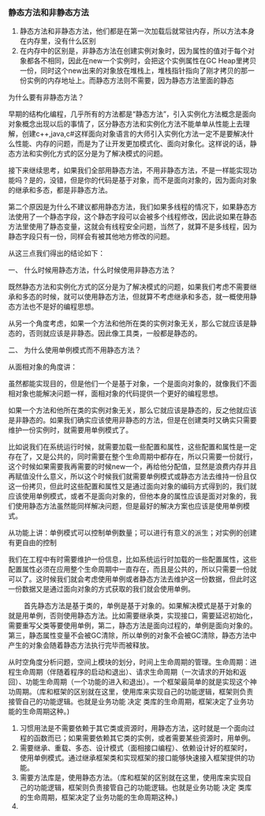 
### 静态方法和非静态方法

1. 静态方法和非静态方法，他们都是在第一次加载后就常驻内存，所以方法本身在内存里，没有什么区别
2. 在内存中的区别是，非静态方法在创建实例对象时，因为属性的值对于每个对象都各不相同，因此在new一个实例时，会把这个实例属性在GC Heap里拷贝一份，同时这个new出来的对象放在堆栈上，堆栈指针指向了刚才拷贝的那一份实例的内存地址上。而静态方法则不需要，因为静态方法里面的静态


为什么要有非静态方法？

 

早期的结构化编程，几乎所有的方法都是“静态方法”，引入实例化方法概念是面向对象概念出现以后的事情了，区分静态方法和实例化方法不能单单从性能上去理解，创建c++,java,c#这样面向对象语言的大师引入实例化方法一定不是要解决什么性能、内存的问题，而是为了让开发更加模式化、面向对象化。这样说的话，静态方法和实例化方式的区分是为了解决模式的问题。

接下来继续思考，如果我们全部用静态方法，不用非静态方法，不是一样能实现功能吗？是的，没错，但是你的代码是基于对象，而不是面向对象的，因为面向对象的继承和多态，都是非静态方法。

第二个原因是为什么不建议都用静态方法，我们如果多线程的情况下，如果静态方法使用了一个静态字段，这个静态字段可以会被多个线程修改，因此说如果在静态方法里使用了静态变量，这就会有线程安全问题，当然了，就算不是多线程，因为静态字段只有一份，同样会有被其他地方修改的问题。

 

从这三点我们得出的结论如下：

 

一、 什么时候用静态方法，什么时候使用非静态方法？

 

既然静态方法和实例化方式的区分是为了解决模式的问题，如果我们考虑不需要继承和多态的时候，就可以使用静态方法，但就算不考虑继承和多态，就一概使用静态方法也不是好的编程思想。

从另一个角度考虑，如果一个方法和他所在类的实例对象无关，那么它就应该是静态的，否则就应该是非静态。因此像工具类，一般都是静态的。

 

二、 为什么使用单例模式而不用静态方法？

 从面相对象的角度讲：

虽然都能实现目的，但是他们一个是基于对象，一个是面向对象的，就像我们不面相对象也能解决问题一样，面相对象的代码提供一个更好的编程思想。

如果一个方法和他所在类的实例对象无关，那么它就应该是静态的，反之他就应该是非静态的。如果我们确实应该使用非静态的方法，但是在创建类时又确实只需要维护一份实例时，就需要用单例模式了。

比如说我们在系统运行时候，就需要加载一些配置和属性，这些配置和属性是一定存在了，又是公共的，同时需要在整个生命周期中都存在，所以只需要一份就行，这个时候如果需要我再需要的时候new一个，再给他分配值，显然是浪费内存并且再赋值没什么意义，所以这个时候我们就需要单例模式或静态方法去维持一份且仅这一份拷贝，但此时这些配置和属性又是通过面向对象的编码方式得到的，我们就应该使用单例模式，或者不是面向对象的，但他本身的属性应该是面对对象的，我们使用静态方法虽然能同样解决问题，但是最好的解决方案也应该是使用单例模式。

从功能上讲：单例模式可以控制单例数量；可以进行有意义的派生；对实例的创建有更自由的控制

我们在工程中有时需要维护一份信息，比如系统运行时加载的一些配置属性，这些配置属性必须在应用整个生命周期中一直存在，而且是公共的，所以只需要一份就可以了。这时候我们就会考虑使用单例或者静态方法去维护这一份数据，但此时这一份数据又是通过面向对象的方式获取的我们就会使用单例。

        首先静态方法是基于类的，单例是基于对象的。如果解决模式是基于对象的就是用单例，否则使用静态方法。比如需要继承类，实现接口，需要延迟初始化，需要重写父类等要使用单例，第二，静态方法是面向过程的，单例是面向对象的。第三，静态属性变量不会被GC清除，所以单例的对象不会被GC清除，静态方法中产生的对象会随着静态方法执行完毕而被释放。


从时空角度分析问题，空间上模块的划分，时间上生命周期的管理。生命周期：进程生命周期（伴随着程序的启动和退出）、请求生命周期（一次请求的开始和返回）、功能生命周期（一个功能的进入和退出）。一个框架最简单的就是实现这个神功周期。（库和框架的区别就在这里，使用库来实现自己的功能逻辑，框架则负责接管自己的功能逻辑。也就是业务功能 决定 类库的生命周期，框架决定了业务功能的生命周期这种。)


1. 习惯用法是不需要依赖于其它类或资源时，用静态方法，这时就是一个面向过程的函数而已；如果需要依赖其它类的实例，或者需要某些资源时，用单例。
2. 需要继承、重载、多态、设计模式（面相接口编程）、依赖设计好的框架时，使用单例模式。通过继承框架类和实现框架的接口能够快速接入框架提供的功能。
3. 需要方法库是，使用静态方法。（库和框架的区别就在这里，使用库来实现自己的功能逻辑，框架则负责接管自己的功能逻辑。也就是业务功能 决定 类库的生命周期，框架决定了业务功能的生命周期这种。)
3. 